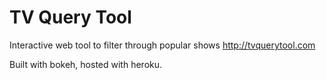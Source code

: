 # TV Query Tool

Interactive web tool to filter through popular shows http://tvquerytool.com

Built with bokeh, hosted with heroku.
